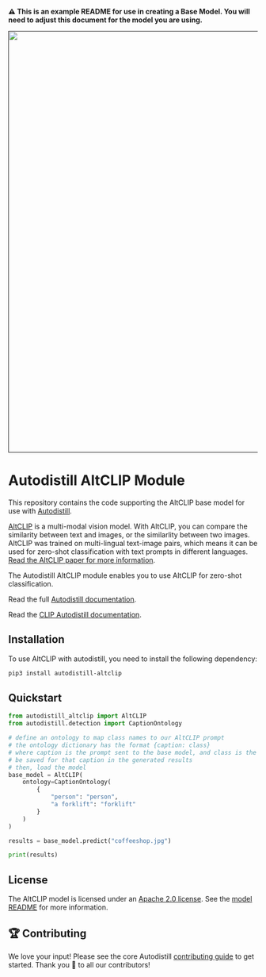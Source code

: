 **⚠️ This is an example README for use in creating a Base Model. You will need to adjust this document for the model you are using.**

<div align="center">
  <p>
    <a align="center" href="" target="_blank">
      <img
        width="850"
        src="https://media.roboflow.com/open-source/autodistill/autodistill-banner.png"
      >
    </a>
  </p>
</div>

# Autodistill AltCLIP Module

This repository contains the code supporting the AltCLIP base model for use with [Autodistill](https://github.com/autodistill/autodistill).

[AltCLIP](https://arxiv.org/abs/2211.06679v2) is a multi-modal vision model. With AltCLIP, you can compare the similarity between text and images, or the similarlity between two images. AltCLIP was trained on multi-lingual text-image pairs, which means it can be used for zero-shot classification with text prompts in different languages. [Read the AltCLIP paper for more information](https://arxiv.org/pdf/2211.06679v2.pdf).

The Autodistill AltCLIP module enables you to use AltCLIP for zero-shot classification.

Read the full [Autodistill documentation](https://autodistill.github.io/autodistill/).

Read the [CLIP Autodistill documentation](https://autodistill.github.io/autodistill/base_models/clip/).

## Installation

To use AltCLIP with autodistill, you need to install the following dependency:


```bash
pip3 install autodistill-altclip
```

## Quickstart

```python
from autodistill_altclip import AltCLIP
from autodistill.detection import CaptionOntology

# define an ontology to map class names to our AltCLIP prompt
# the ontology dictionary has the format {caption: class}
# where caption is the prompt sent to the base model, and class is the label that will
# be saved for that caption in the generated results
# then, load the model
base_model = AltCLIP(
    ontology=CaptionOntology(
        {
            "person": "person",
            "a forklift": "forklift"
        }
    )
)

results = base_model.predict("coffeeshop.jpg")

print(results)
```

## License

The AltCLIP model is licensed under an [Apache 2.0 license](LICENSE). See the [model README](https://github.com/FlagAI-Open/FlagAI/blob/master/examples/AltCLIP/README.md) for more information.

## 🏆 Contributing

We love your input! Please see the core Autodistill [contributing guide](https://github.com/autodistill/autodistill/blob/main/CONTRIBUTING.md) to get started. Thank you 🙏 to all our contributors!